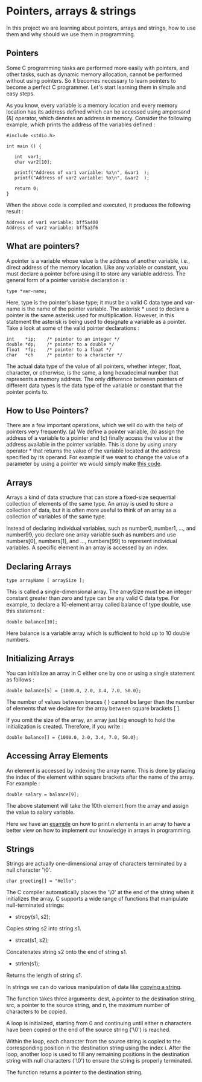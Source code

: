 # Pointers, arrays & strings

In this project we are learning about pointers, arrays and strings, how to use them and why should we use them in programming.

## Pointers

Some C programming tasks are performed more easily with pointers, and other tasks, such as dynamic memory allocation, cannot be performed without using pointers. So it becomes necessary to learn pointers to become a perfect C programmer. Let's start learning them in simple and easy steps.

As you know, every variable is a memory location and every memory location has its address defined which can be accessed using ampersand (&) operator, which denotes an address in memory. Consider the following example, which prints the address of the variables defined :
```
#include <stdio.h>

int main () {

   int  var1;
   char var2[10];

   printf("Address of var1 variable: %x\n", &var1  );
   printf("Address of var2 variable: %x\n", &var2  );

   return 0;
}
```
When the above code is compiled and executed, it produces the following result :
```
Address of var1 variable: bff5a400
Address of var2 variable: bff5a3f6
```
## What are pointers?
A pointer is a variable whose value is the address of another variable, i.e., direct address of the memory location. Like any variable or constant, you must declare a pointer before using it to store any variable address. The general form of a pointer variable declaration is  :
```
type *var-name;
```
Here, type is the pointer's base type; it must be a valid C data type and var-name is the name of the pointer variable. The asterisk * used to declare a pointer is the same asterisk used for multiplication. However, in this statement the asterisk is being used to designate a variable as a pointer. Take a look at some of the valid pointer declarations :
```
int    *ip;    /* pointer to an integer */
double *dp;    /* pointer to a double */
float  *fp;    /* pointer to a float */
char   *ch     /* pointer to a character */
```
The actual data type of the value of all pointers, whether integer, float, character, or otherwise, is the same, a long hexadecimal number that represents a memory address. The only difference between pointers of different data types is the data type of the variable or constant that the pointer points to.
## How to Use Pointers?
There are a few important operations, which we will do with the help of pointers very frequently. (a) We define a pointer variable, (b) assign the address of a variable to a pointer and (c) finally access the value at the address available in the pointer variable. This is done by using unary operator * that returns the value of the variable located at the address specified by its operand. For example if we want to change the value of a parameter by using a pointer we would simply make [this code](https://github.com/izabela9/holbertonschool-low_level_programming/blob/main/pointers_arrays_strings/0-reset_to_98.c).

## Arrays
Arrays a kind of data structure that can store a fixed-size sequential collection of elements of the same type. An array is used to store a collection of data, but it is often more useful to think of an array as a collection of variables of the same type.

Instead of declaring individual variables, such as number0, number1, ..., and number99, you declare one array variable such as numbers and use numbers[0], numbers[1], and ..., numbers[99] to represent individual variables. A specific element in an array is accessed by an index.

## Declaring Arrays
```
type arrayName [ arraySize ];
```
This is called a single-dimensional array. The arraySize must be an integer constant greater than zero and type can be any valid C data type. For example, to declare a 10-element array called balance of type double, use this statement :
```
double balance[10];
```
Here balance is a variable array which is sufficient to hold up to 10 double numbers.

## Initializing Arrays
You can initialize an array in C either one by one or using a single statement as follows :
```
double balance[5] = {1000.0, 2.0, 3.4, 7.0, 50.0};
```
The number of values between braces { } cannot be larger than the number of elements that we declare for the array between square brackets [ ].

If you omit the size of the array, an array just big enough to hold the initialization is created. Therefore, if you write :
```
double balance[] = {1000.0, 2.0, 3.4, 7.0, 50.0};
```
## Accessing Array Elements
An element is accessed by indexing the array name. This is done by placing the index of the element within square brackets after the name of the array. For example :
```
double salary = balance[9];
```
The above statement will take the 10th element from the array and assign the value to salary variable.

Here we have an [example](https://github.com/izabela9/holbertonschool-low_level_programming/blob/main/pointers_arrays_strings/8-print_array.c) on how to print n elements in an array to have a better view on how to implement our knowledge in arrays in programming.

## Strings
Strings are actually one-dimensional array of characters terminated by a null character '\0'. 
```
char greeting[] = "Hello";
```
The C compiler automatically places the '\0' at the end of the string when it initializes the array. 
C supports a wide range of functions that manipulate null-terminated strings:

* strcpy(s1, s2);

Copies string s2 into string s1. 
* strcat(s1, s2);

Concatenates string s2 onto the end of string s1.
* strlen(s1);

Returns the length of string s1.

In strings we can do various manipulation of data like [copying a string](https://github.com/izabela9/holbertonschool-low_level_programming/blob/main/pointers_arrays_strings/2-strncpy.c).

The function takes three arguments: dest, a pointer to the destination string, src, a pointer to the source string, and n, the maximum number of characters to be copied.

A loop is initialized, starting from 0 and continuing until either n characters have been copied or the end of the source string ('\0') is reached.

Within the loop, each character from the source string is copied to the corresponding position in the destination string using the index i.
After the loop, another loop is used to fill any remaining positions in the destination string with null characters ('\0') to ensure the string is properly terminated.

The function returns a pointer to the destination string.

